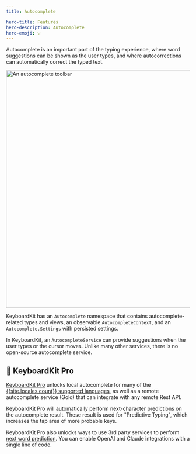 ```yaml
---
title: Autocomplete

hero-title: Features
hero-description: Autocomplete
hero-emoji: 💡
---
```


Autocomplete is an important part of the typing experience, where word suggestions can be shown as the user types, and where autocorrections can automatically correct the typed text.

<img width="650" alt="An autocomplete toolbar" src="{{page.assets}}autocompletetoolbar.jpg" />

KeyboardKit has an ``Autocomplete`` namespace that contains autocomplete-related types and views, an observable ``AutocompleteContext``, and an `Autocomplete.Settings`  with persisted settings.

In KeyboardKit, an ``AutocompleteService`` can provide suggestions when the user types or the cursor moves. Unlike many other services, there is no open-source autocomplete service.


## 👑 KeyboardKit Pro

[KeyboardKit Pro][Pro] unlocks local autocomplete for many of the [{{site.locales.count}} supported languages](/locales), as well as a remote autocomplete service (Gold) that can integrate with any remote Rest API.

KeyboardKit Pro will automatically perform next-character predictions on the autocomplete result. These result is used for "Predictive Typing", which increases the tap area of more probable keys.

KeyboardKit Pro also unlocks ways to use 3rd party services to perform [next word prediction](/features/ai). You can enable OpenAI and Claude integrations with a single line of code.


[Pro]: /pro
